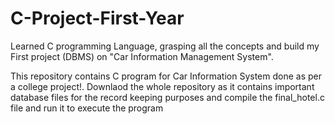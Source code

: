 # C-Project-First-Year
Learned C programming Language, grasping all the concepts and build my First project (DBMS) on "Car Information Management System".

This repository contains C program for Car Information System done as per a college project!. Downlaod the whole repository as it contains 
important database files for the record keeping purposes and compile the final_hotel.c file and run it to execute the program
